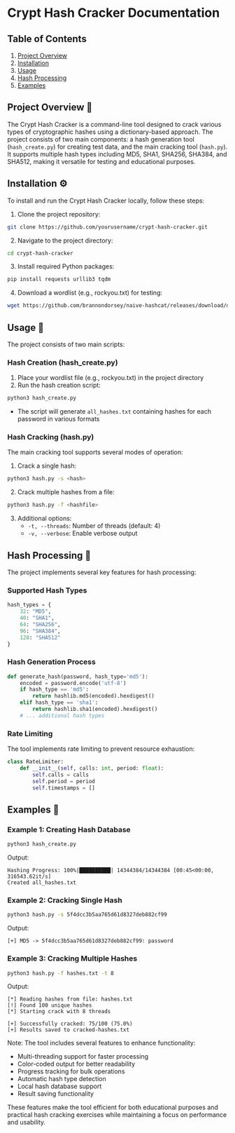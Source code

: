 # Crypt Hash Cracker Documentation

## Table of Contents
1. [Project Overview](#project-overview-)
2. [Installation](#installation-)
3. [Usage](#usage-)
4. [Hash Processing](#hash-processing-)
5. [Examples](#examples-)

## Project Overview 📝
The Crypt Hash Cracker is a command-line tool designed to crack various types of cryptographic hashes using a dictionary-based approach. The project consists of two main components: a hash generation tool (`hash_create.py`) for creating test data, and the main cracking tool (`hash.py`). It supports multiple hash types including MD5, SHA1, SHA256, SHA384, and SHA512, making it versatile for testing and educational purposes.

## Installation ⚙️
To install and run the Crypt Hash Cracker locally, follow these steps:

1. Clone the project repository:
```bash
git clone https://github.com/yourusername/crypt-hash-cracker.git
```

2. Navigate to the project directory:
```bash
cd crypt-hash-cracker
```

3. Install required Python packages:
```bash
pip install requests urllib3 tqdm
```

4. Download a wordlist (e.g., rockyou.txt) for testing:
```bash
wget https://github.com/brannondorsey/naive-hashcat/releases/download/data/rockyou.txt
```

## Usage 📖
The project consists of two main scripts:

### Hash Creation (hash_create.py)
1. Place your wordlist file (e.g., rockyou.txt) in the project directory
2. Run the hash creation script:
```bash
python3 hash_create.py
```
- The script will generate `all_hashes.txt` containing hashes for each password in various formats

### Hash Cracking (hash.py)
The main cracking tool supports several modes of operation:

1. Crack a single hash:
```bash
python3 hash.py -s <hash>
```

2. Crack multiple hashes from a file:
```bash
python3 hash.py -f <hashfile>
```

3. Additional options:
   - `-t, --threads`: Number of threads (default: 4)
   - `-v, --verbose`: Enable verbose output

## Hash Processing 🔐
The project implements several key features for hash processing:

### Supported Hash Types
```python
hash_types = {
    32: "MD5",
    40: "SHA1",
    64: "SHA256",
    96: "SHA384",
    128: "SHA512"
}
```

### Hash Generation Process
```python
def generate_hash(password, hash_type='md5'):
    encoded = password.encode('utf-8')
    if hash_type == 'md5':
        return hashlib.md5(encoded).hexdigest()
    elif hash_type == 'sha1':
        return hashlib.sha1(encoded).hexdigest()
    # ... additional hash types
```

### Rate Limiting
The tool implements rate limiting to prevent resource exhaustion:
```python
class RateLimiter:
    def __init__(self, calls: int, period: float):
        self.calls = calls
        self.period = period
        self.timestamps = []
```

## Examples 📌

### Example 1: Creating Hash Database
```bash
python3 hash_create.py
```
Output:
```
Hashing Progress: 100%|██████████| 14344384/14344384 [00:45<00:00, 316543.62it/s]
Created all_hashes.txt
```

### Example 2: Cracking Single Hash
```bash
python3 hash.py -s 5f4dcc3b5aa765d61d8327deb882cf99
```
Output:
```
[+] MD5 -> 5f4dcc3b5aa765d61d8327deb882cf99: password
```

### Example 3: Cracking Multiple Hashes
```bash
python3 hash.py -f hashes.txt -t 8
```
Output:
```
[*] Reading hashes from file: hashes.txt
[!] Found 100 unique hashes
[*] Starting crack with 8 threads

[+] Successfully cracked: 75/100 (75.0%)
[+] Results saved to cracked-hashes.txt
```

Note: The tool includes several features to enhance functionality:
- Multi-threading support for faster processing
- Color-coded output for better readability
- Progress tracking for bulk operations
- Automatic hash type detection
- Local hash database support
- Result saving functionality

These features make the tool efficient for both educational purposes and practical hash cracking exercises while maintaining a focus on performance and usability.
